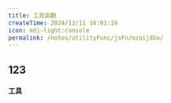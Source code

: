 ```yaml
---
title: 工具函数
createTime: 2024/12/11 16:01:19
icon: mdi-light:console
permalink: /notes/utilityFunc/jsFn/mzoijdbo/
---
```

## 123
#### 工具
